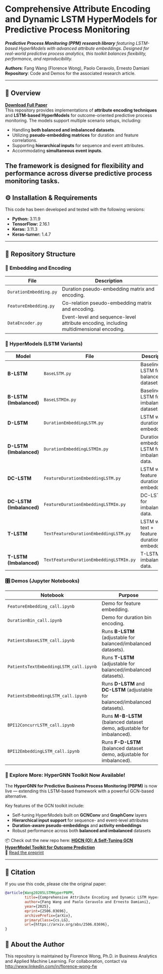 # Comprehensive Attribute Encoding and Dynamic LSTM HyperModels for Predictive Process Monitoring

***Predictive Process Monitoring (PPM) research library** featuring LSTM-based HyperModels with advanced attribute embeddings. Designed for real-world predictive process analytics, this toolkit balances flexibility, performance, and reproducibility.*

**Authors**: Fang Wang (Florence Wong), Paolo Ceravolo, Ernesto Damiani  
**Repository**: Code and Demos for the associated research article.

---

## 📖 Overview  
**[Download Full Paper](https://arxiv.org/abs/2506.03696)**  
This repository provides implementations of **attribute encoding techniques** and **LSTM-based HyperModels** for outcome-oriented predictive process monitoring. The models support multiple scenario setups, including:  

- Handling **both balanced and imbalanced datasets**.  
- Utilizing **pseudo-embedding matrices** for duration and feature correlations.  
- Supporting **hierarchical inputs** for sequence and event attributes.  
- Accommodating **simultaneous event inputs**.  

The framework is designed for flexibility and performance across diverse predictive process monitoring tasks.
---
## ⚙️ Installation & Requirements

This code has been developed and tested with the following versions:
- **Python:** 3.11.9
- **TensorFlow:** 2.16.1
- **Keras:** 3.11.3
- **Keras-turner:** 1.4.7
---
## 🧩 Repository Structure  

### 🔧 **Embedding and Encoding**  
| File | Description |
|------|-------------|
| `DurationEmbedding.py` | Duration pseudo-embedding matrix and encoding. |
| `FeatureEmbedding.py` | Co-relation pseudo-embedding matrix and encoding. |
| `DataEncoder.py` | Event-level and sequence-level attribute encoding, including multidimensional encoding. |

### 🤖 **HyperModels (LSTM Variants)**  
| Model | File | Description |
|-------|------|-------------|
| **B-LSTM** | `BaseLSTM.py` | Baseline LSTM for balanced datasets. |
| **B-LSTM (Imbalanced)** | `BaseLSTMIm.py` | Baseline LSTM for imbalanced datasets. |
| **D-LSTM** | `DurationEmbeddingLSTM.py` | LSTM with duration embeddings. |
| **D-LSTM (Imbalanced)** | `DurationEmbeddingLSTMIm.py` | Duration-embedded LSTM for imbalanced data. |
| **DC-LSTM** | `FeatureDurationEmbeddingLSTM.py` | LSTM with feature + duration embeddings. |
| **DC-LSTM (Imbalanced)** | `FeatureDurationEmbeddingLSTMIm.py` | DC-LSTM for imbalanced data. |
| **T-LSTM** | `TextFeatureDurationEmbeddingLSTM.py` | LSTM with text + feature + duration embeddings. |
| **T-LSTM (Imbalanced)** | `TextFeatureDurationEmbeddingLSTMIm.py` | T-LSTM for imbalanced data. |

### 🎛️ **Demos (Jupyter Notebooks)**  
| Notebook | Purpose |
|----------|---------|
| `FeatureEmbedding_call.ipynb` | Demo for feature embedding. |
| `DurationBin_call.ipynb` | Demo for duration bin encoding. |
| `PatientsBaseLSTM_call.ipynb` | Runs **B-LSTM** (adjustable for balanced/imbalanced datasets). |
| `PatientsTextEmbeddingLSTM_call.ipynb` | Runs **T-LSTM** (adjustable for balanced/imbalanced datasets). |
| `PatientsEmbeddingLSTM_call.ipynb` | Runs **D-LSTM** and **DC-LSTM** (adjustable for balanced/imbalanced datasets). |
| `BPI12ConcurrLSTM_call.ipynb` | Runs **M-B-LSTM** (balanced dataset demo, adjustable for imbalanced). |
| `BPI12EmbeddingLSTM_call.ipynb` | Runs **F-D-LSTM** (balanced dataset demo, adjustable for imbalanced). |

### 🔗 Explore More: HyperGNN Toolkit Now Available!

The **HyperGNN for Predictive Business Process Monitoring (PBPM)** is now live — extending this LSTM-based framework with a powerful GCN-based alternative.

Key features of the GCN toolkit include:
- Self-tuning HyperModels built on **GCNConv** and **GraphConv** layers  
- **Hierarchical input support** for sequence- and event-level attributes  
- **Duration-aware pseudo-embeddings** and **activity embeddings**  
- Robust performance across both **balanced and imbalanced** datasets  

📦 Check out the new repo here: **[HGCN (O): A Self-Tuning GCN HyperModel Toolkit for Outcome Prediction](https://github.com/skyocean/HGCN)**  
📄 [Read the preprint](https://arxiv.org/abs/2507.22524)

 
---

## 📜 Citation  
If you use this code, please cite the original paper:  

```bibtex
@article{Wang20205LSTMHyperPBPM,
         title={Comprehensive Attribute Encoding and Dynamic LSTM HyperModels for Outcome Oriented Predictive Business Process Monitoring}, 
         author={Fang Wang and Paolo Ceravolo and Ernesto Damiani},
         year={2025},
         eprint={2506.03696},
         archivePrefix={arXiv},
         primaryClass={cs.LG},
         url={https://arxiv.org/abs/2506.03696}, 
}
```

## 🔗 **About the Author**
This repository is maintained by Florence Wong, Ph.D. in Business Analytics and Applied Machine Learning.
For collaboration, contact via http://www.linkedin.com/in/florence-wong-fw
